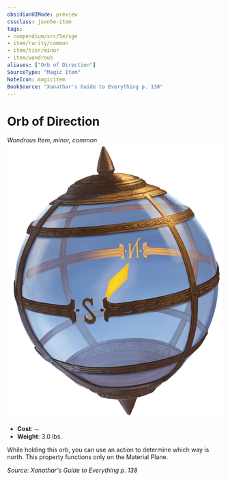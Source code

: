 ```yaml
---
obsidianUIMode: preview
cssclass: json5e-item
tags:
- compendium/src/5e/xge
- item/rarity/common
- item/tier/minor
- item/wondrous
aliases: ["Orb of Direction"]
SourceType: "Magic Item"
NoteIcon: magicitem
BookSource: "Xanathar's Guide to Everything p. 138"
---
```

# Orb of Direction
*Wondrous Item, minor, common*  
![](https://raw.githubusercontent.com/5etools-mirror-2/5etools-img/main/items/XGE/Orb%20of%20Direction.webp#right)  

- **Cost**: ⏤
- **Weight**: 3.0 lbs.

While holding this orb, you can use an action to determine which way is north. This property functions only on the Material Plane.

*Source: Xanathar's Guide to Everything p. 138*